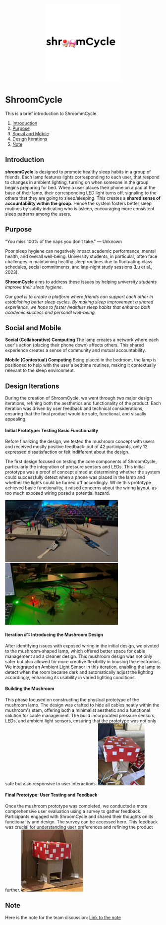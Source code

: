 <p align="center">
 <img src="https://github.com/LiCHihTseng/ShroomCycle/blob/main/source/logo_black.gif" alt="ShroomCycle Logo" height="250" >
</p>

# ShroomCycle
This is a brief introduction to ShroommCycle.
1. [Introduction](#introduction)
2. [Purpose](#purpose)
3. [Social and Mobile](#social-and-mobile)
4. [Design Iterations](#design-iterations)
5. [Note](#note)

## Introduction
**shroomCycle** is designed to promote healthy sleep habits in a group of friends. 
Each lamp features lights corresponding to each user, that respond to changes in ambient lighting, turning on when someone in the group begins preparing for bed.
When a user places their phone on a pad at the base of their lamp, their corresponding LED light turns off, signaling to the others that they are going to sleep/sleeping. 
This creates a **shared sense of accountability within the group**. Hence the system fosters better sleep routines by subtly indicating who is asleep, encouraging more consistent sleep patterns among the users.

## Purpose
"You miss 100% of the naps you don’t take." — Unknown

Poor sleep hygiene can negatively impact academic performance, mental health, and overall well-being. University students, in particular, often face challenges in maintaining healthy sleep routines due to fluctuating class schedules, social commitments, and late-night study sessions (Lu et al., 2023).

**ShroomCycle** aims to address these issues by helping _university students improve their sleep hygiene_. 

*Our goal is to create a platform where friends can support each other in establishing better sleep cycles. By making sleep improvement a shared experience, we hope to foster healthier sleep habits that enhance both academic success and personal well-being.*

## Social and Mobile
**Social (Collaborative) Computing**
The lamp creates a network where each user's action (placing their phone down) affects others. This shared experience creates a sense of community and mutual accountability.

**Mobile (Contextual) Computing**
Being placed in the bedroom, the lamp is positioned to help with the user's bedtime routines, making it contextually relevant to the sleep environment.


## Design Iterations
During the creation of ShroomCycle, we went through two major design iterations, refining both the aesthetics and functionality of the product. Each iteration was driven by user feedback and technical considerations, ensuring that the final product would be safe, functional, and visually appealing.

<h4>Initial Prototype: Testing Basic Functionality</h4>
Before finalizing the design, we tested the mushroom concept with users and received mostly positive feedback: out of 42 participants, only 12 expressed dissatisfaction or felt indifferent about the design.

The first design focused on testing the core components of ShroomCycle, particularly the integration of pressure sensors and LEDs. This initial prototype was a proof of concept aimed at determining whether the system could successfully detect when a phone was placed in the lamp and whether the lights could be turned off accordingly. While this prototype achieved basic functionality, it raised concerns about the wiring layout, as too much exposed wiring posed a potential hazard.
<div>
 <img src="https://github.com/LiCHihTseng/ShroomCycle/blob/main/source/Initial_Prototype.png" alt="Initial Prototype" style="height: 200px">
 <img src="https://github.com/LiCHihTseng/ShroomCycle/blob/main/source/Initial_prototype2.png" alt="Initial Prototype" style="height: 200px">
</div>


<h4>Iteration #1: Introducing the Mushroom Design</h4>
After identifying issues with exposed wiring in the initial design, we pivoted to the mushroom-shaped lamp, which offered better space for cable management and a cleaner design. This mushroom design was not only safer but also allowed for more creative flexibility in housing the electronics. We integrated an Ambient Light Sensor in this iteration, enabling the lamp to detect when the room became dark and automatically adjust the lighting accordingly, enhancing its usability in varied lighting conditions.

<h4>Building the Mushroom</h4>
This phase focused on constructing the physical prototype of the mushroom lamp. The design was crafted to hide all cables neatly within the mushroom's stem, offering both a minimalist aesthetic and a functional solution for cable management. The build incorporated pressure sensors, LEDs, and ambient light sensors, ensuring that the prototype was not only safe but also responsive to user interactions.
<img src="https://github.com/LiCHihTseng/ShroomCycle/blob/main/source/Make_Shroom.png" alt="Initial Prototype" style="height: 200px">

<h4>Final Prototype: User Testing and Feedback</h4>
Once the mushroom prototype was completed, we conducted a more comprehensive user evaluation using a survey to gather feedback. Participants engaged with ShroomCycle and shared their thoughts on its functionality and design. The survey can be accessed here. This feedback was crucial for understanding user preferences and refining the product further.
<img src="https://github.com/LiCHihTseng/ShroomCycle/blob/main/source/ShroomCycle.png" alt="Initial Prototype" style="height: 200px">


## Note
Here is the note for the team discussion:
[Link to the note](https://web.goodnotes.com/s/fYJEnX1yz7JSfvdPmL7m31#page-)
